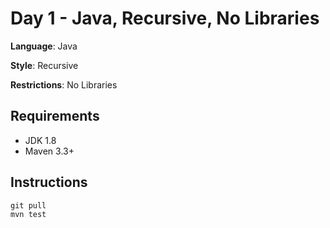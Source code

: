 # Day 1 - Java, Recursive, No Libraries
  
**Language**: Java
  
**Style**: Recursive

**Restrictions**: No Libraries   

## Requirements
* JDK 1.8
* Maven 3.3+

## Instructions
```
git pull
mvn test
```
